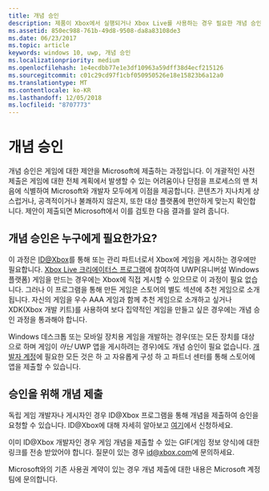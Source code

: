 ```yaml
---
title: 개념 승인
description: 제품이 Xbox에서 실행되거나 Xbox Live를 사용하는 경우 필요한 개념 승인을 위해 제품을 제출하는 방법을 알아봅니다.
ms.assetid: 850ec988-761b-49d8-9508-da8a83108de3
ms.date: 06/23/2017
ms.topic: article
keywords: windows 10, uwp, 개념 승인
ms.localizationpriority: medium
ms.openlocfilehash: 1e4ecdbb77e1e3df10963a59dff38d4ecf215126
ms.sourcegitcommit: c01c29cd97f1cbf050950526e18e15823b6a12a0
ms.translationtype: MT
ms.contentlocale: ko-KR
ms.lasthandoff: 12/05/2018
ms.locfileid: "8707773"
---
```

# <a name="concept-approval"></a>개념 승인

개념 승인은 게임에 대한 제안을 Microsoft에 제출하는 과정입니다. 이 개괄적인 사전 제출은 게임에 대한 전체 계획에서 발생할 수 있는 어려움이나 단점을 프로세스의 맨 처음에 식별하여 Microsoft와 개발자 모두에게 이점을 제공합니다. 콘텐츠가 지나치게 상스럽거나, 공격적이거나 불쾌하지 않은지, 또한 대상 플랫폼에 편안하게 맞는지 확인합니다. 제안이 제출되면 Microsoft에서 이를 검토한 다음 결과를 알려 줍니다.

## <a name="who-needs-concept-approval"></a>개념 승인은 누구에게 필요한가요?

이 과정은 [ID@Xbox](http://www.xbox.com/Developers/id)를 통해 또는 관리 파트너로서 Xbox에 게임을 게시하는 경우에만 필요합니다. [Xbox Live 크리에이터스 프로그램](https://developer.microsoft.com/games/xbox/xboxlive/creator)에 참여하여 UWP(유니버설 Windows 플랫폼) 게임을 만드는 경우에는 Xbox에 직접 게시할 수 있으므로 이 과정이 필요 없습니다. 그러나 이 프로그램을 통해 만든 게임은 스토어의 별도 섹션에 추천 게임으로 소개됩니다. 자신의 게임을 우수 AAA 게임과 함께 추천 게임으로 소개하고 싶거나 XDK(Xbox 개발 키트)를 사용하여 보다 집약적인 게임을 만들고 싶은 경우에는 개념 승인 과정을 통과해야 합니다.

Windows 데스크톱 또는 모바일 장치용 게임을 개발하는 경우(또는 모든 장치를 대상으로 하며 게임이 *아닌* UWP 앱을 게시하려는 경우)에도 개념 승인이 필요 없습니다. [개발자 계정](https://go.microsoft.com/fwlink/?LinkId=817223)에 필요한 모든 것은 하 고 자유롭게 구성 하 고 파트너 센터를 통해 스토어에 앱을 제출할 수 있습니다.

## <a name="submit-your-concept-for-approval"></a>승인을 위해 개념 제출

독립 게임 개발자나 게시자인 경우 ID@Xbox 프로그램을 통해 개념을 제출하여 승인을 요청할 수 있습니다. ID@Xbox에 대해 자세히 알아보고 [여기](http://www.xbox.com/Developers/id)에서 신청하세요.

이미 ID@Xbox 개발자인 경우 게임 개념을 제출할 수 있는 GIF(게임 정보 양식)에 대한 링크를 전송 받았어야 합니다. 질문이 있는 경우 [id@xbox.com](mailto:id@xbox.com)에 문의하세요.

Microsoft와의 기존 사용권 계약이 있는 경우 개념 제출에 대한 내용은 Microsoft 계정 팀에 문의합니다.